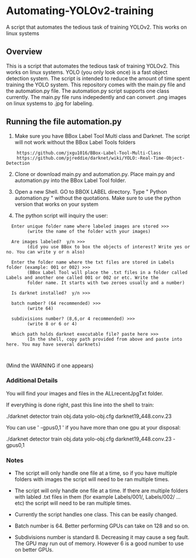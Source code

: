 # Automating-YOLOv2-training

A script that automates the tedious task of training YOLOv2. This works on linux systems


## Overview

This is a script that automates the tedious task of training YOLOv2. This works on linux systems. YOLO (you only look once) is a fast object detection system. The script is intended to reduce the amount of time spent training the YOLO system. This repository comes with the main.py file and the automation.py file. 
The automation.py script supports one class currently.
The main.py file runs indepedently and can convert .png images on linux systems to .jpg for labeling. 


## Running the file automation.py

1) Make sure you have BBox Label Tool Multi class and Darknet. The script will not work without the BBox Label Tools folders
```
    https://github.com/jxgu1016/BBox-Label-Tool-Multi-Class
    https://github.com/pjreddie/darknet/wiki/YOLO:-Real-Time-Object-Detection
```

2) Clone or download main.py and automation.py. Place main.py and automation.py into the BBox Label Tool folder.

3) Open a new Shell. GO to BBOX LABEL directory. Type " Python automation.py " without the quotations. Make sure to use the python version that works on your system

4) The python script will inquiry the user:
  
```
  Enter unique folder name where labeled images are stored >>>
        (write the name of the folder with your images)
       
  Are images labeled?  y/n >>> 
        (did you use BBox to box the objects of interest? Write yes or no. You can write y or n also)
        
  Enter the folder name where the txt files are stored in Labels folder (example: 001 or 002) >>>
        (BBox Label Tool will place the .txt files in a folder called Labels and another one called 001 or 002 or etc. Write the  
        folder name. It starts with two zeroes usually and a number)

  Is darknet installed?  y/n >>>

  batch number? (64 recommended) >>>
        (write 64)
        
  subdivisions number? (8,6,or 4 recommended) >>>
        (write 8 or 6 or 4)
        
  Which path holds darknet executable file? paste here >>>
        (In the shell, copy path provided from above and paste into here. You may have several darknets)
        
        
```

(Mind the WARNING if one appears)

### Additional Details

You will find your images and files in the ALLrecentJpgTxt folder.

If everything is done right, past this line into the shell to train:

./darknet detector train obj.data yolo-obj.cfg darknet19_448.conv.23


You can use ' -gpus0,1 ' if you have more than one gpu at your disposal:

./darknet detector train obj.data yolo-obj.cfg darknet19_448.conv.23 -gpus0,1 

### Notes

* The script will only handle one file at a time, so if you have multiple folders with images the script will need to be ran multiple times.

* The script will only handle one file at a time. If there are multiple folders with labled .txt files in them (for example Labels/001/, Labels/002/ ... etc) the script will need to be ran multiple times.

* Currently the script handles one class. This can be easily changed.

* Batch number is 64. Better performing GPUs can take on 128 and so on.

* Subdivisions number is standard 8. Decreasing it may cause a seg fault. The GPU may run out of memory. However 6 is a good number to use on better GPUs.


